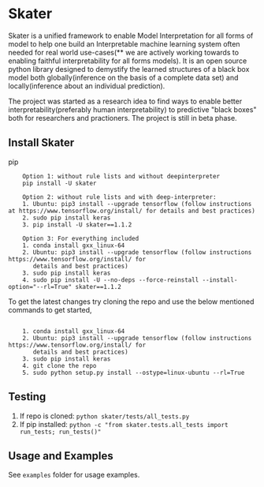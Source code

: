 # Skater

Skater is a unified framework to enable Model Interpretation for all forms of model to help one build an Interpretable
machine learning system often needed for real world use-cases(** we are actively working towards to enabling faithful interpretability for all forms models). It is an open source python library designed to
demystify the learned structures of a black box model both globally(inference on the basis of a complete data set)
and locally(inference about an individual prediction).

The project was started as a research idea to find ways to enable better interpretability(preferably human interpretability) to predictive "black boxes" both for researchers and practioners. The project is still in beta phase.

## Install Skater

pip
~~~~
    Option 1: without rule lists and without deepinterpreter
    pip install -U skater

    Option 2: without rule lists and with deep-interpreter:
    1. Ubuntu: pip3 install --upgrade tensorflow (follow instructions at https://www.tensorflow.org/install/ for details and best practices)
    2. sudo pip install keras
    3. pip install -U skater==1.1.2

    Option 3: For everything included
    1. conda install gxx_linux-64
    2. Ubuntu: pip3 install --upgrade tensorflow (follow instructions https://www.tensorflow.org/install/ for
       details and best practices)
    3. sudo pip install keras
    4. sudo pip install -U --no-deps --force-reinstall --install-option="--rl=True" skater==1.1.2

~~~~

To get the latest changes try cloning the repo and use the below mentioned commands to get started,

~~~~

    1. conda install gxx_linux-64
    2. Ubuntu: pip3 install --upgrade tensorflow (follow instructions https://www.tensorflow.org/install/ for
       details and best practices)
    3. sudo pip install keras
    4. git clone the repo
    5. sudo python setup.py install --ostype=linux-ubuntu --rl=True

~~~~

## Testing

1. If repo is cloned:
    `python skater/tests/all_tests.py`
2. If pip installed:
    `python -c "from skater.tests.all_tests import run_tests; run_tests()"`


## Usage and Examples

See `examples` folder for usage examples.
